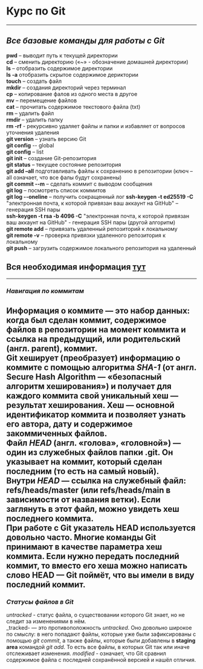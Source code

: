 # Курс по Git
---
## _Все базовые команды для работы с Git_  
**pwd** – выводит путь к текущей директории  
**cd** – сменить директорию («~» - обозначение домашней директории)  
**ls** – отобразить содержимое директории   
**ls -a** отобразить скрытое содержимое дериктории  
**touch** – создать файл  
**mkdir** – создания директорий через терминал  
**cp** – копирование фалов из одного места в другое  
**mv** – перемещение файлов  
**cat** – прочитать содержимое текстового файла (txt)  
**rm** – удалить файл   
**rmdir** – удалить папку  
**rm -rf** - рекурсивно удаляет файлы и папки и избавляет от вопросов уточнения удаления  
**git version** – узнать версию Git  
**git config** -- global  
**git config** – list  
**git init** – создание Git-репозитория  
**git status** – текущее состояние репозитория  
**git add –all** подготавливать файлы к сохранению в репозитории (ключ –all означает, что все фалы будут сохранены)  
**git commit --m** – сделать коммит с выводом сообщения  
**git log** – посмотреть список коммитов  
**git log --oneline** – получить сокращенный лог 
**ssh-keygen -t ed25519 -C** "электронная почта, к которой привязан ваш аккаунт на GitHub" – генерация SSH пары  
**ssh-keygen -t rsa -b 4096 -C** "электронная почта, к которой привязан ваш аккаунт на GitHub" - генерация SSH пары (другой алгоритм)  
**git remote add** – привязать удаленный репозиторий к локальному  
**git remote -v** – проверка привязки удаленного репозитория к локальному  
**git push** – загрузить содержимое локального репозитория на удаленный  
## Вся необходимая информация [тут](https://practicum.yandex.ru/trainer/git-basics/lesson/cc37a4db-7f30-4210-94d2-f3044efecc41/)
---
### _Навигация по коммитам_
**Информация о коммите** — это набор данных: когда был сделан коммит, содержимое файлов в репозитории на момент коммита и ссылка на предыдущий, или родительский (англ. parent), коммит.  
Git хеширует (преобразует) информацию о коммите с помощью алгоритма _SHA-1_ (от англ. Secure Hash Algorithm — «безопасный алгоритм хеширования») и получает для каждого коммита свой уникальный хеш — результат хеширования. 
**Хеш** — основной идентификатор коммита и позволяет узнать его автора, дату и содержимое закоммиченных файлов.  
Файл _HEAD_ (англ. «голова», «головной») — один из служебных файлов папки .git. Он указывает на коммит, который сделан последним (то есть на самый новый).  
Внутри _HEAD_ — ссылка на служебный файл: refs/heads/master (или refs/heads/main в зависимости от названия ветки). Если заглянуть в этот файл, можно увидеть хеш последнего коммита.  
При работе с Git указатель HEAD используется довольно часто. Многие команды Git принимают в качестве параметра хеш коммита. Если нужно передать последний коммит, то вместо его хеша можно написать слово **HEAD** — Git поймёт, что вы имели в виду последний коммит. 
--- 
### _Статусы файлов в Git_
_untracked_ - статус файла, о существовании которого Git знает, но не следит за изменениями в нём.  
_tracked- — это противоположность _untracked_. Оно довольно широкое по смыслу: в него попадают файлы, которые уже были зафиксированы с помощью _git commit_, а также файлы, которые были добавлены в **staging area** командой _git add_. То есть все файлы, в которых Git так или иначе отслеживает изменения.
_modified_ - означает, что Git сравнил содержимое файла с последней сохранённой версией и нашёл отличия.  





